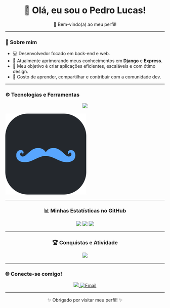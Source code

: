 <h1 align="center">👋 Olá, eu sou o Pedro Lucas!</h1>

<p align="center">
  🚀 Bem-vindo(a) ao meu perfil!
</p>

---

### 🧠 Sobre mim
- 💻 Desenvolvedor focado em back-end e web.  
- 🌱 Atualmente aprimorando meus conhecimentos em **Django** e **Express**.  
- 🎯 Meu objetivo é criar aplicações eficientes, escaláveis e com ótimo design.  
- 💬 Gosto de aprender, compartilhar e contribuir com a comunidade dev.

---

### ⚙️ Tecnologias e Ferramentas

<p align="center">
  <!-- Ícones principais (automáticos para tema claro/escuro) -->
  <img src="https://skillicons.dev/icons?i=js,python,html,css,express,django,sqlite,mysql&theme=dark" />
  
  ![Handlebars](assets/handlebars.png)

</p>

---

<h3 align="center">📊 Minhas Estatísticas no GitHub</h3>

<div align="center">

  <!-- Card 1 -->
  <img src="https://github-readme-stats.vercel.app/api?username=pedrolucasods&show_icons=true&theme=tokyonight&hide_border=true&bg_color=0d1117&title_color=58a6ff&icon_color=58a6ff&text_color=c9d1d9" height="180em"/>

  <!-- Card 2 -->
  <img src="https://streak-stats.demolab.com?user=pedrolucasods&theme=tokyonight&hide_border=true&background=0D1117&currStreakNum=58A6FF&fire=FF6B00&currStreakLabel=FFFFFF&sideLabels=58A6FF" height="180em"/>

  <!-- Card 3 -->
  <img src="https://github-readme-stats.vercel.app/api/top-langs/?username=pedrolucasods&layout=compact&theme=tokyonight&hide_border=true&langs_count=6&bg_color=0d1117&title_color=58a6ff&text_color=c9d1d9" height="180em"/>

</div>

---

<h3 align="center">🏆 Conquistas e Atividade</h3>

<p align="center">
  <img src="https://github-profile-trophy.vercel.app/?username=pedrolucasods&theme=tokyonight&no-frame=true&row=1&column=6&margin-w=10&margin-h=10" />
</p>

---

### 🌐 Conecte-se comigo!
<p align="center">
  <a href="https://www.linkedin.com/in/pedro-lucas-oliveira-da-silva-40ba542bb/" target="_blank">
    <img src="https://img.shields.io/badge/LinkedIn-blue?style=for-the-badge&logo=linkedin&logoColor=white"/>
  </a>
  <a href="mailto:ploliveira1805@gmail.com">
    <img src="https://img.shields.io/badge/Email-ploliveira1805@gmail.com-blue?style=for-the-badge&logo=gmail&logoColor=white" alt="Email"/>
  </a>
</p>

---

<p align="center">✨ Obrigado por visitar meu perfil! ✨</p>
